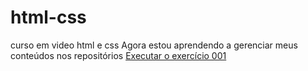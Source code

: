 # html-css
 curso em video html e css
 Agora estou aprendendo a gerenciar meus conteúdos nos repositórios 
 <a href="https://djanesoares.github.io/html-css/exercicios/ex001/index.html" >Executar o exercício 001

